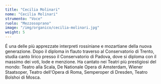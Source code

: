```yaml
---
title: "Cecilia Molinari"
nome: "Cecilia Molinari"
strumento: "Voce"
ruolo: "Mezzosoprano"
image: "/img/organico/cecilia-molinari.jpg"
weight: 5
---
```


É una delle più apprezzate interpreti rossiniane e mozartiane della nuova generazione. Dopo il diploma in flauto traverso al Conservatorio di Trento, studia canto lirico presso il Conservatorio di Padova, dove si diploma con il massimo dei voti, lode e menzione. Ha cantato nei Teatri più prestigiosi del mondo: Teatro alla Scala, De Nationale Opera di Amsterdam, Wiener Staatsoper, Teatro dell'Opera di Roma, Semperoper di Dresden, Teatro Bolshoi di Mosca.
